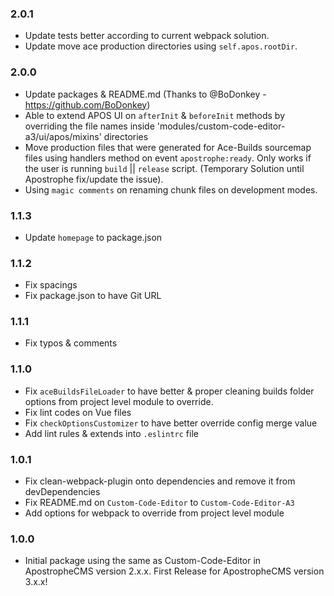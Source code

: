 ### 2.0.1
- Update tests better according to current webpack solution.
- Update move ace production directories using `self.apos.rootDir`.

### 2.0.0
- Update packages & README.md (Thanks to @BoDonkey - https://github.com/BoDonkey)
- Able to extend APOS UI on `afterInit` & `beforeInit` methods by overriding the file names inside 'modules/custom-code-editor-a3/ui/apos/mixins' directories
- Move production files that were generated for Ace-Builds sourcemap files using handlers method on event `apostrophe:ready`. Only works if the user is running `build` || `release` script. (Temporary Solution until Apostrophe fix/update the issue).
- Using `magic comments` on renaming chunk files on development modes.

### 1.1.3
- Update `homepage` to package.json

### 1.1.2
- Fix spacings
- Fix package.json to have Git URL

### 1.1.1
- Fix typos & comments

### 1.1.0
- Fix `aceBuildsFileLoader` to have better & proper cleaning builds folder options from project level module to override.
- Fix lint codes on Vue files
- Fix `checkOptionsCustomizer` to have better override config merge value
- Add lint rules & extends into `.eslintrc` file

### 1.0.1
- Fix clean-webpack-plugin onto dependencies and remove it from devDependencies
- Fix README.md on `Custom-Code-Editor` to `Custom-Code-Editor-A3`
- Add options for webpack to override from project level module

### 1.0.0
- Initial package using the same as Custom-Code-Editor in ApostropheCMS version 2.x.x. First Release for ApostropheCMS version 3.x.x!